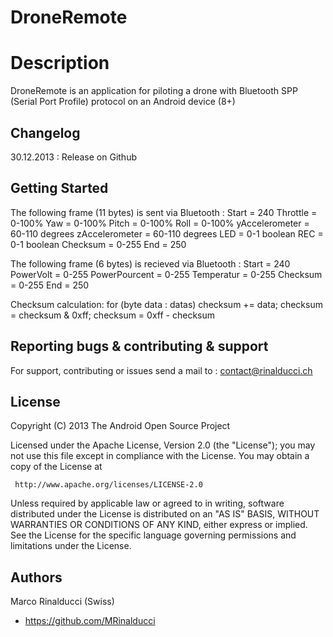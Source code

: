 DroneRemote
===========

# Description

DroneRemote is an application for piloting a drone with Bluetooth SPP (Serial Port Profile) protocol on an Android device (8+)

## Changelog

30.12.2013 : Release on Github

## Getting Started

The following frame (11 bytes) is sent via Bluetooth :
Start = 240 
Throttle = 0-100%
Yaw = 0-100%
Pitch = 0-100% 
Roll = 0-100% 
yAccelerometer = 60-110 degrees
zAccelerometer = 60-110 degrees
LED = 0-1 boolean
REC = 0-1 boolean
Checksum = 0-255
End = 250

The following frame (6 bytes) is recieved via Bluetooth :
Start = 240 
PowerVolt = 0-255
PowerPourcent = 0-255
Temperatur = 0-255
Checksum = 0-255
End = 250

Checksum calculation:
for (byte data : datas) checksum += data;
checksum = checksum & 0xff;
checksum = 0xff - checksum

## Reporting bugs & contributing & support

For support, contributing or issues send a mail to : contact@rinalducci.ch

## License

Copyright (C) 2013 The Android Open Source Project

Licensed under the Apache License, Version 2.0 (the "License");
you may not use this file except in compliance with the License.
You may obtain a copy of the License at

     http://www.apache.org/licenses/LICENSE-2.0

Unless required by applicable law or agreed to in writing, software
distributed under the License is distributed on an "AS IS" BASIS,
WITHOUT WARRANTIES OR CONDITIONS OF ANY KIND, either express or implied.
See the License for the specific language governing permissions and
limitations under the License.

## Authors

Marco Rinalducci (Swiss)
- https://github.com/MRinalducci
